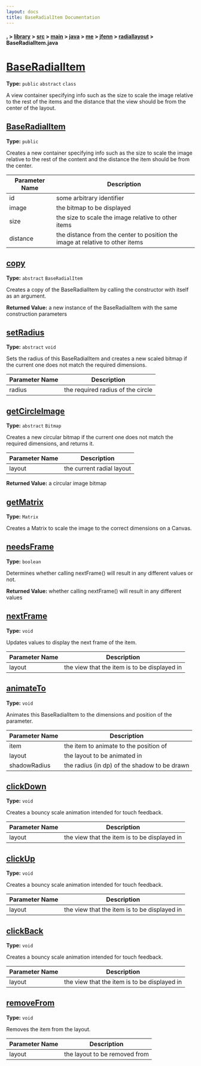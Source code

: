 ```yaml
---
layout: docs
title: BaseRadialItem Documentation
---
```

#### [.](./../../../../../../../index) > [library](./../../../../../../index) > [src](./../../../../../index) > [main](./../../../../index) > [java](./../../../index) > [me](./../../index) > [jfenn](./../index) > [radiallayout](./index) > **BaseRadialItem.java**

# [BaseRadialItem](https://github.com/fennifith/RadialLayout/blob/master/library/src/main/java/me/jfenn/radiallayout/BaseRadialItem.java#L12)

**Type:** `public` `abstract` `class`

A view container specifying info such as the size to scale the image 
relative to the rest of the items and the distance that the view should be 
from the center of the layout. 












## [BaseRadialItem](https://github.com/fennifith/RadialLayout/blob/master/library/src/main/java/me/jfenn/radiallayout/BaseRadialItem.java#L44)

**Type:** `public`

Creates a new container specifying info such as the size to scale the image 
relative to the rest of the content and the distance the item should be 
from the center. 





|Parameter Name|Description|
|-----|-----|
|id|some arbitrary identifier|
|image|the bitmap to be displayed|
|size|the size to scale the image relative to other items|
|distance|the distance from the center to position the image at relative to other items  |








## [copy](https://github.com/fennifith/RadialLayout/blob/master/library/src/main/java/me/jfenn/radiallayout/BaseRadialItem.java#L74)

**Type:** `abstract` `BaseRadialItem`

Creates a copy of the BaseRadialItem by calling the constructor with itself as an argument. 






**Returned Value:** a new instance of the BaseRadialItem with the same construction parameters  








## [setRadius](https://github.com/fennifith/RadialLayout/blob/master/library/src/main/java/me/jfenn/radiallayout/BaseRadialItem.java#L93)

**Type:** `abstract` `void`

Sets the radius of this BaseRadialItem and creates a new scaled bitmap if the current one does not match 
the required dimensions. 





|Parameter Name|Description|
|-----|-----|
|radius|the required radius of the circle  |








## [getCircleImage](https://github.com/fennifith/RadialLayout/blob/master/library/src/main/java/me/jfenn/radiallayout/BaseRadialItem.java#L109)

**Type:** `abstract` `Bitmap`

Creates a new circular bitmap if the current one does not match the required dimensions, and returns it. 





|Parameter Name|Description|
|-----|-----|
|layout|the current radial layout|


**Returned Value:** a circular image bitmap  








## [getMatrix](https://github.com/fennifith/RadialLayout/blob/master/library/src/main/java/me/jfenn/radiallayout/BaseRadialItem.java#L117)

**Type:** `Matrix`

Creates a Matrix to scale the image to the correct dimensions on a Canvas. 












## [needsFrame](https://github.com/fennifith/RadialLayout/blob/master/library/src/main/java/me/jfenn/radiallayout/BaseRadialItem.java#L140)

**Type:** `boolean`

Determines whether calling nextFrame() will result in any different values or not. 






**Returned Value:** whether calling nextFrame() will result in any different values  








## [nextFrame](https://github.com/fennifith/RadialLayout/blob/master/library/src/main/java/me/jfenn/radiallayout/BaseRadialItem.java#L152)

**Type:** `void`

Updates values to display the next frame of the item. 





|Parameter Name|Description|
|-----|-----|
|layout|the view that the item is to be displayed in  |








## [animateTo](https://github.com/fennifith/RadialLayout/blob/master/library/src/main/java/me/jfenn/radiallayout/BaseRadialItem.java#L172)

**Type:** `void`

Animates this BaseRadialItem to the dimensions and position of the parameter. 





|Parameter Name|Description|
|-----|-----|
|item|the item to animate to the position of|
|layout|the layout to be animated in|
|shadowRadius|the radius (in dp) of the shadow to be drawn  |








## [clickDown](https://github.com/fennifith/RadialLayout/blob/master/library/src/main/java/me/jfenn/radiallayout/BaseRadialItem.java#L198)

**Type:** `void`

Creates a bouncy scale animation intended for touch feedback. 





|Parameter Name|Description|
|-----|-----|
|layout|the view that the item is to be displayed in  |








## [clickUp](https://github.com/fennifith/RadialLayout/blob/master/library/src/main/java/me/jfenn/radiallayout/BaseRadialItem.java#L210)

**Type:** `void`

Creates a bouncy scale animation intended for touch feedback. 





|Parameter Name|Description|
|-----|-----|
|layout|the view that the item is to be displayed in  |








## [clickBack](https://github.com/fennifith/RadialLayout/blob/master/library/src/main/java/me/jfenn/radiallayout/BaseRadialItem.java#L222)

**Type:** `void`

Creates a bouncy scale animation intended for touch feedback. 





|Parameter Name|Description|
|-----|-----|
|layout|the view that the item is to be displayed in  |








## [removeFrom](https://github.com/fennifith/RadialLayout/blob/master/library/src/main/java/me/jfenn/radiallayout/BaseRadialItem.java#L235)

**Type:** `void`

Removes the item from the layout. 





|Parameter Name|Description|
|-----|-----|
|layout|the layout to be removed from  |








